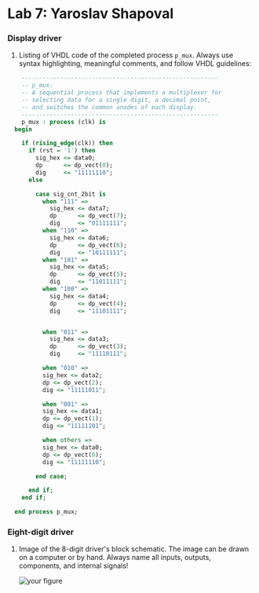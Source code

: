# Lab 7: Yaroslav Shapoval

### Display driver

1. Listing of VHDL code of the completed process `p_mux`. Always use syntax highlighting, meaningful comments, and follow VHDL guidelines:

```vhdl
    --------------------------------------------------------
    -- p_mux:
    -- A sequential process that implements a multiplexer for
    -- selecting data for a single digit, a decimal point,
    -- and switches the common anodes of each display.
    --------------------------------------------------------
    p_mux : process (clk) is
  begin

    if (rising_edge(clk)) then
      if (rst = '1') then
        sig_hex <= data0;
        dp      <= dp_vect(0);
        dig     <= "11111110";
      else

        case sig_cnt_2bit is
          when "111" =>
            sig_hex <= data7;
            dp      <= dp_vect(7);
            dig     <= "01111111";
          when "110" =>
            sig_hex <= data6;
            dp      <= dp_vect(6);
            dig     <= "10111111";
          when "101" =>
            sig_hex <= data5;
            dp      <= dp_vect(5);
            dig     <= "11011111";
          when "100" =>
            sig_hex <= data4;
            dp      <= dp_vect(4);
            dig     <= "11101111";


          when "011" =>
            sig_hex <= data3;
            dp      <= dp_vect(3);
            dig     <= "11110111";

          when "010" =>
          sig_hex <= data2;
          dp <= dp_vect(2);
          dig <= "11111011";

          when "001" =>
          sig_hex <= data1;
          dp <= dp_vect(1);
          dig <= "11111101";

          when others =>
          sig_hex <= data0;
          dp <= dp_vect(0);
          dig <= "11111110";

        end case;

      end if;
    end if;

  end process p_mux;
```

### Eight-digit driver

1. Image of the 8-digit driver's block schematic. The image can be drawn on a computer or by hand. Always name all inputs, outputs, components, and internal signals!

   ![your figure]()
